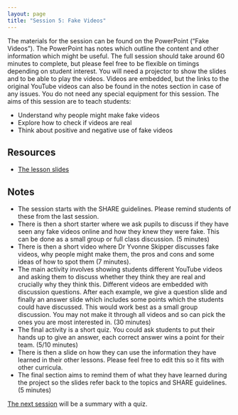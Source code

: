 ```yaml
--- 
layout: page
title: "Session 5: Fake Videos"
---
```


The materials for the session can be found on the PowerPoint (“Fake Videos”).  The PowerPoint has notes which outline the content and other information which might be useful.  The full session should take around 60 minutes to complete, but please feel free to be flexible on timings depending on student interest.  You will need a projector to show the slides and to be able to play the videos.  Videos are embedded, but the links to the original YouTube videos can also be found in the notes section in case of any issues.  You do not need any special equipment for this session.
The aims of this session are to teach students:
*	Understand why people might make fake videos
*	Explore how to check if videos are real
*	Think about positive and negative use of fake videos


## Resources
* [The lesson slides]({{site.baseurl}}/assets/lessons/5.Fake_Videos_60_min.pptx)

## Notes
*	The session starts with the SHARE guidelines.  Please remind students of these from the last session.  
*	There is then a short starter where we ask pupils to discuss if they have seen any fake videos online and how they knew they were fake. This can be done as a small group or full class discussion. (5 minutes)
*	There is then a short video where Dr Yvonne Skipper discusses fake videos, why people might make them, the pros and cons and some ideas of how to spot them (7 minutes).
*	The main activity involves showing students different YouTube videos and asking them to discuss whether they think they are real and crucially why they think this.  Different videos are embedded with discussion questions.  After each example, we give a question slide and finally an answer slide which includes some points which the students could have discussed.  This would work best as a small group discussion. You may not make it through all videos and so can pick the ones you are most interested in. (30 minutes)
*	The final activity is a short quiz. You could ask students to put their hands up to give an answer, each correct answer wins a point for their team. (5/10 minutes)
*	There is then a slide on how they can use the information they have learned in their other lessons.  Please feel free to edit this so it fits with other curricula.  
*	The final section aims to remind them of what they have learned during the project so the slides refer back to the topics and SHARE guidelines. (5 minutes)



[The next session](session6) will be a summary with a quiz. 

